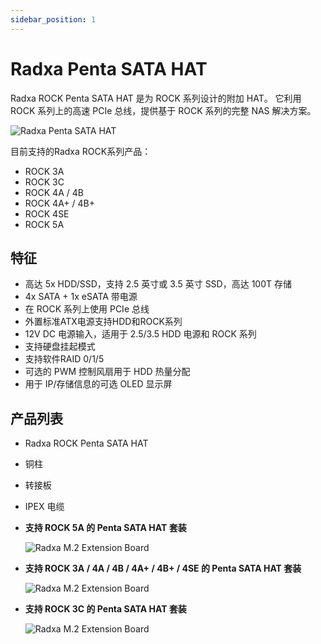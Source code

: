 ```yaml
---
sidebar_position: 1
---
```


# Radxa Penta SATA HAT

Radxa ROCK Penta SATA HAT 是为 ROCK 系列设计的附加 HAT。 它利用 ROCK 系列上的高速 PCIe 总线，提供基于 ROCK 系列的完整 NAS 解决方案。

![Radxa Penta SATA HAT](/img/accessories/penta-sata-hat-01.webp)

目前支持的Radxa ROCK系列产品：

- ROCK 3A
- ROCK 3C
- ROCK 4A / 4B
- ROCK 4A+ / 4B+
- ROCK 4SE
- ROCK 5A

## 特征

- 高达 5x HDD/SSD，支持 2.5 英寸或 3.5 英寸 SSD，高达 100T 存储
- 4x SATA + 1x eSATA 带电源
- 在 ROCK 系列上使用 PCIe 总线
- 外置标准ATX电源支持HDD和ROCK系列
- 12V DC 电源输入，适用于 2.5/3.5 HDD 电源和 ROCK 系列
- 支持硬盘挂起模式
- 支持软件RAID 0/1/5
- 可选的 PWM 控制风扇用于 HDD 热量分配
- 用于 IP/存储信息的可选 OLED 显示屏

## 产品列表

- Radxa ROCK Penta SATA HAT
- 铜柱
- 转接板
- IPEX 电缆

- **支持 ROCK 5A 的 Penta SATA HAT 套装**

  ![Radxa M.2 Extension Board](/img/accessories/penta-sata-hat-02.webp)

- **支持 ROCK 3A / 4A / 4B / 4A+ / 4B+ / 4SE 的 Penta SATA HAT 套装**

  ![Radxa M.2 Extension Board](/img/accessories/penta-sata-hat-03.webp)

- **支持 ROCK 3C 的 Penta SATA HAT 套装**

  ![Radxa M.2 Extension Board](/img/accessories/penta-sata-hat-04.webp)
